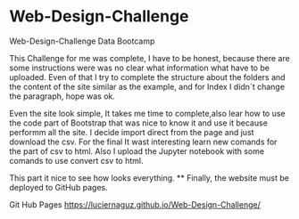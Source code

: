 # Web-Design-Challenge
 Web-Design-Challenge Data Bootcamp

This Challenge for me was complete, I have to be honest, because there are some instructions were was no clear what information what have to be uploaded. Even of that I try to complete the structure about the folders and the content of the site similar as the example, and for Index I didn´t change the paragraph, hope was ok.

Even the site look simple, It takes me time to complete,also lear how to use the code part of Bootstrap that was nice to know it and use it because performm all the site. I decide import direct from the page and just download the csv.
For the final It wast interesting learn new comands for the part of csv to html. Also I upload the Jupyter notebook with some comands to use convert csv to html.

This part it nice to see how looks everything.
** Finally, the website must be deployed to GitHub pages.  

Git Hub Pages
https://luciernaguz.github.io/Web-Design-Challenge/

